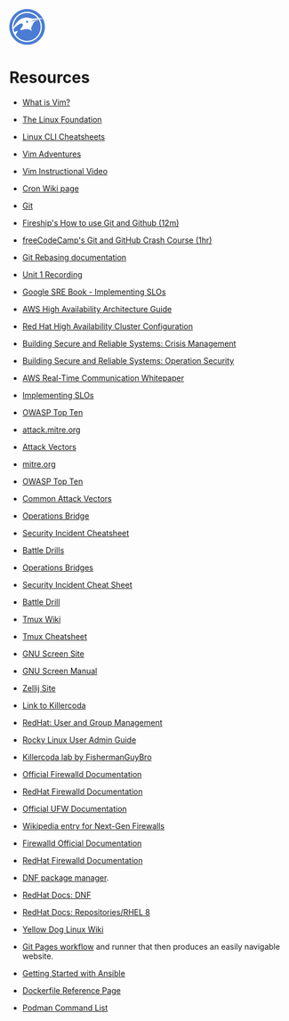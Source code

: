 <div class="flex-container">
        <img src="https://github.com/ProfessionalLinuxUsersGroup/img/blob/main/Assets/Logos/ProLUG_Round_Transparent_LOGO.png?raw=true" width="64" height="64"></img>
    <p>
        <h1>Resources</h1>
    </p>
</div>

- [What is Vim?](https://github.com/vim/vim)
- [The Linux Foundation](https://www.linux.org/pages/download/)
- [Linux CLI Cheatsheets](https://www.digitalocean.com/community/tutorials/linux-commands)
- [Vim Adventures](https://vim-adventures.com/)
- [Vim Instructional Video](https://www.youtube.com/watch?v=d8XtNXutVto)
- [Cron Wiki page](https://en.wikipedia.org/wiki/Cron)
- [Git](https://git-scm.com/)
- [Fireship's How to use Git and Github (12m)](https://youtu.be/HkdAHXoRtos)
- [freeCodeCamp's Git and GitHub Crash Course (1hr)](https://youtu.be/RGOj5yH7evk)
- [Git Rebasing documentation](https://git-scm.com/book/en/v2/Git-Branching-Rebasing)
- [Unit 1 Recording](https://www.youtube.com/watch?v=eHB8WKWz2eQ&list=PLyuZ_vuAWmprPIqsG11yoUG49Z5dE5TDu)
- [Google SRE Book - Implementing SLOs](https://sre.google/workbook/implementing-slos/)
- [AWS High Availability Architecture Guide](https://docs.aws.amazon.com/pdfs/whitepapers/latest/real-time-communication-on-aws/real-time-communication-on-aws.pdf)
- [Red Hat High Availability Cluster Configuration](https://access.redhat.com/documentation/en-us/red_hat_enterprise_linux/9/html/configuring_and_managing_high_availability_clusters/index)
- [Building Secure and Reliable Systems: Crisis Management](https://google.github.io/building-secure-and-reliable-systems/raw/ch17.html)
- [Building Secure and Reliable Systems: Operation Security](https://google.github.io/building-secure-and-reliable-systems/raw/ch17.html)
- [AWS Real-Time Communication Whitepaper](https://docs.aws.amazon.com/pdfs/whitepapers/latest/real-time-communication-on-aws/real-time-communication-on-aws.pdf#high-availability-and-scalability-on-aws)
- [Implementing SLOs](https://sre.google/workbook/implementing-slos/)
- [OWASP Top Ten](https://owasp.org/www-project-top-ten/)
- [attack.mitre.org](https://attack.mitre.org/)
- [Attack Vectors](https://www.cobalt.io/blog/defending-against-23-common-attack-vectors)
- [mitre.org](https://attack.mitre.org/)
- [OWASP Top Ten](https://owasp.org/www-project-top-ten/)
- [Common Attack Vectors](https://www.cobalt.io/blog/defending-against-23-common-attack-vectors)
- [Operations Bridge](https://cio-wiki.org/wiki/Operations_Bridge)
- [Security Incident Cheatsheet](https://zeltser.com/media/docs/security-incident-survey-cheat-sheet.pdf?msc=Cheat+Sheet+Blog)
- [Battle Drills](https://en.wikipedia.org/wiki/Battle_drill)
- [Operations Bridges](https://cio-wiki.org/wiki/Operations_Bridge)
- [Security Incident Cheat Sheet](https://zeltser.com/media/docs/security-incident-survey-cheat-sheet.pdf?msc=Cheat+Sheet+Blog)
- [Battle Drill](https://en.wikipedia.org/wiki/Battle_drill)
- [Tmux Wiki](https://github.com/tmux/tmux/wiki)
- [Tmux Cheatsheet](https://tmuxcheatsheet.com/)
- [GNU Screen Site](https://www.gnu.org/software/screen/)
- [GNU Screen Manual](https://www.gnu.org/software/screen/manual/screen.html)
- [Zellij Site](https://zellij.dev/)

- [Link to Killercoda](https://killercoda.com/)
- [RedHat: User and Group Management](https://www.redhat.com/en/blog/linux-user-group-management)
- [Rocky Linux User Admin Guide](https://docs.rockylinux.org/books/admin_guide/06-users/)
- [Killercoda lab by FishermanGuyBro](https://killercoda.com/fishermanguybro)
- [Official Firewalld Documentation](https://firewalld.org/documentation/)
- [RedHat Firewalld Documentation](https://docs.redhat.com/en/documentation/red_hat_enterprise_linux/9/html/configuring_firewalls_and_packet_filters/using-and-configuring-firewalld_firewall-packet-filters)
- [Official UFW Documentation](https://help.ubuntu.com/community/UFW)
- [Wikipedia entry for Next-Gen Firewalls](https://en.wikipedia.org/wiki/Next-generation_firewall)
- [Firewalld Official Documentation](https://firewalld.org/documentation/)
- [RedHat Firewalld Documentation](https://docs.redhat.com/en/documentation/red_hat_enterprise_linux/9/html/configuring_firewalls_and_packet_filters/using-and-configuring-firewalld_firewall-packet-filters)
- [DNF package manager](<https://en.wikipedia.org/wiki/DNF_(software)>).
- [RedHat Docs: DNF](https://docs.redhat.com/en/documentation/red_hat_enterprise_linux/9/html-single/managing_software_with_the_dnf_tool/index)
- [RedHat Docs: Repositories/RHEL 8](https://docs.redhat.com/en/documentation/red_hat_enterprise_linux/8/html/considerations_in_adopting_rhel_8/repositories_considerations-in-adopting-rhel-8)
- [Yellow Dog Linux Wiki](https://en.wikipedia.org/wiki/Yellow_Dog_Linux)
- [Git Pages workflow](https://docs.github.com/en/pages/getting-started-with-github-pages/using-custom-workflows-with-github-pages) and runner that then produces an easily navigable website.
- [Getting Started with Ansible](https://docs.ansible.com/ansible/latest/getting_started/index.html)
- [Dockerfile Reference Page](https://docs.docker.com/reference/dockerfile/)
- [Podman Command List](https://docs.podman.io/en/latest/Commands.html)

